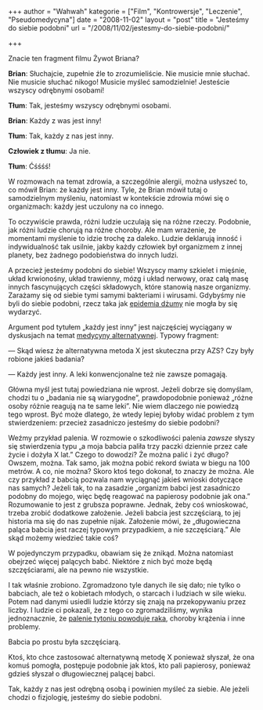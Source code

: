 +++
author = "Wahwah"
kategorie = ["Film", "Kontrowersje", "Leczenie", "Pseudomedycyna"]
date = "2008-11-02"
layout = "post"
title = "Jesteśmy do siebie podobni"
url = "/2008/11/02/jestesmy-do-siebie-podobni/"

+++

Znacie ten fragment filmu Żywot Briana?



**Brian**: Słuchajcie, zupełnie źle to zrozumieliście. Nie musicie mnie słuchać. Nie musicie słuchać nikogo! Musicie myśleć samodzielnie! Jesteście wszyscy odrębnymi osobami!
  
**Tłum**: Tak, jesteśmy wszyscy odrębnymi osobami.
  
**Brian**: Każdy z was jest inny!
  
**Tłum**: Tak, każdy z nas jest inny.
  
**Człowiek z tłumu**: Ja nie.
  
**Tłum**: Ćśśśś!

W rozmowach na temat zdrowia, a szczególnie alergii, można usłyszeć to, co mówił Brian: że każdy jest inny. Tyle, że Brian mówił tutaj o samodzielnym myśleniu, natomiast w kontekście zdrowia mówi się o organizmach: każdy jest uczulony na co innego.

<!--more-->

To oczywiście prawda, różni ludzie uczulają się na różne rzeczy. Podobnie, jak różni ludzie chorują na różne choroby. Ale mam wrażenie, że momentami myślenie to idzie trochę za daleko. Ludzie deklarują inność i indywidualność tak usilnie, jakby każdy człowiek był organizmem z innej planety, bez żadnego podobieństwa do innych ludzi.

A przecież jesteśmy podobni do siebie! Wszyscy mamy szkielet i mięśnie, układ krwionośny, układ trawienny, mózg i układ nerwowy, oraz całą masę innych fascynujących części składowych, które stanowią nasze organizmy. Zarażamy się od siebie tymi samymi bakteriami i wirusami. Gdybyśmy nie byli do siebie podobni, rzecz taka jak [epidemia dżumy][1] nie mogła by się wydarzyć.

Argument pod tytułem „każdy jest inny” jest najczęściej wyciągany w dyskusjach na temat [medycyny alternatywnej][2]. Typowy fragment:

— Skąd wiesz że alternatywna metoda X jest skuteczna przy AZS? Czy były robione jakieś badania?
  
— Każdy jest inny. A leki konwencjonalne też nie zawsze pomagają.

Główna myśl jest tutaj powiedziana nie wprost. Jeżeli dobrze się domyślam, chodzi tu o „badania nie są wiarygodne”, prawdopodobnie ponieważ „różne osoby różnie reagują na te same leki”. Nie wiem dlaczego nie powiedzą tego wprost. Być może dlatego, że wtedy lepiej byłoby widać problem z tym stwierdzeniem: przecież zasadniczo jesteśmy do siebie podobni?

Weźmy przykład palenia. W rozmowie o szkodliwości palenia _zawsze_ słyszy się stwierdzenia typu „a moja babcia paliła trzy paczki dziennie przez całe życie i dożyła X lat.” Czego to dowodzi? Że można palić i żyć długo? Owszem, można. Tak samo, jak można pobić rekord świata w biegu na 100 metrów. A co, nie można? Skoro ktoś tego dokonał, to znaczy że można. Ale czy przykład z babcią pozwala nam wyciągnąć jakieś wnioski dotyczące nas samych? Jeżeli tak, to na zasadzie „organizm babci jest zasadniczo podobny do mojego, więc będę reagować na papierosy podobnie jak ona.” Rozumowanie to jest z grubsza poprawne. Jednak, żeby coś wnioskować, trzeba zrobić dodatkowe założenie. Jeżeli babcia jest szczęściarą, to jej historia ma się do nas zupełnie nijak. Założenie mówi, że „długowieczna paląca babcia jest raczej typowym przypadkiem, a nie szczęściarą.” Ale skąd możemy wiedzieć takie coś?

W pojedynczym przypadku, obawiam się że znikąd. Można natomiast obejrzeć więcej palących babć. Niektóre z nich być może będą szczęściarami, ale na pewno nie wszystkie.

I tak właśnie zrobiono. Zgromadzono tyle danych ile się dało; nie tylko o babciach, ale też o kobietach młodych, o starcach i ludziach w sile wieku. Potem nad danymi usiedli ludzie którzy się znają na przekopywaniu przez liczby. I ludzie ci pokazali, że z tego co zgromadziliśmy, wynika jednoznacznie, że [palenie tytoniu powoduje raka][3], choroby krążenia i inne problemy.

Babcia po prostu była szczęściarą.

Ktoś, kto chce zastosować alternatywną metodę X ponieważ słyszał, że ona komuś pomogła, postępuje podobnie jak ktoś, kto pali papierosy, ponieważ gdzieś słyszał o długowiecznej palącej babci.

Tak, każdy z nas jest odrębną osobą i powinien myśleć za siebie. Ale jeżeli chodzi o fizjologię, jesteśmy do siebie podobni.

 [1]: http://pl.wikipedia.org/wiki/Czarna_%C5%9Bmier%C4%87
 [2]: http://www.atopowe-zapalenie.pl/atopedia/Krytyka_medycyny_alternatywnej
 [3]: http://pl.wikipedia.org/wiki/Dym_tytoniowy#Oddzia.C5.82ywanie_czynnego_palenia_na_zdrowie